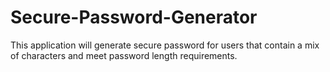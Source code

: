 # Secure-Password-Generator
This application will generate secure password for users that contain a mix of characters and meet password length requirements. 
